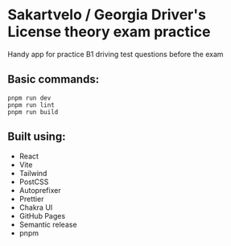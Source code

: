 # Sakartvelo / Georgia Driver's License theory exam practice

Handy app for practice B1 driving test questions before the exam

## Basic commands:

```
pnpm run dev
pnpm run lint
pnpm run build
```

## Built using:

- React
- Vite
- Tailwind
- PostCSS
- Autoprefixer
- Prettier
- Chakra UI
- GitHub Pages
- Semantic release
- pnpm